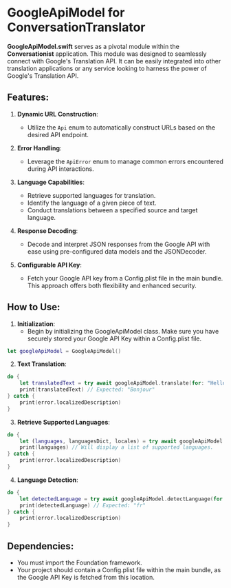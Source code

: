 # GoogleApiModel for ConversationTranslator

**GoogleApiModel.swift** serves as a pivotal module within the **Conversationist** application. This module was designed to seamlessly connect with Google's Translation API. It can be easily integrated into other translation applications or any service looking to harness the power of Google's Translation API.

## Features:

1. **Dynamic URL Construction**: 
    - Utilize the `Api` enum to automatically construct URLs based on the desired API endpoint.

2. **Error Handling**: 
    - Leverage the `ApiError` enum to manage common errors encountered during API interactions.

3. **Language Capabilities**:
    - Retrieve supported languages for translation.
    - Identify the language of a given piece of text.
    - Conduct translations between a specified source and target language.

4. **Response Decoding**:
    - Decode and interpret JSON responses from the Google API with ease using pre-configured data models and the JSONDecoder.

5. **Configurable API Key**: 
    - Fetch your Google API key from a Config.plist file in the main bundle. This approach offers both flexibility and enhanced security.

## How to Use:

1. **Initialization**:
    - Begin by initializing the GoogleApiModel class. Make sure you have securely stored your Google API Key within a Config.plist file.
```swift
let googleApiModel = GoogleApiModel()
```

2. **Text Translation**:
```swift
do {
    let translatedText = try await googleApiModel.translate(for: "Hello", to: Locale(identifier: "fr"), from: Locale(identifier: "en"))
    print(translatedText) // Expected: "Bonjour"
} catch {
    print(error.localizedDescription)
}
```

3. **Retrieve Supported Languages**:
```swift
do {
    let (languages, languagesDict, locales) = try await googleApiModel.fetchLanguagesAsync()
    print(languages) // Will display a list of supported languages.
} catch {
    print(error.localizedDescription)
}
```

4. **Language Detection**:
```swift
do {
    let detectedLanguage = try await googleApiModel.detectLanguage(for: "Bonjour")
    print(detectedLanguage) // Expected: "fr"
} catch {
    print(error.localizedDescription)
}
```

## Dependencies:

- You must import the Foundation framework.
- Your project should contain a Config.plist file within the main bundle, as the Google API Key is fetched from this location.
